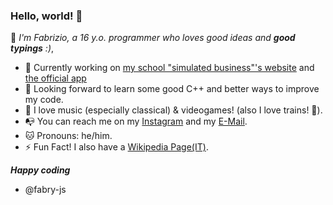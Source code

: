 ### Hello, world! 👋

<!--
**fabry-js/fabry-js** is a ✨ _special_ ✨ repository because its `README.md` (this file) appears on your GitHub profile.

Here are some ideas to get you started:

- 🔭 I’m currently working on ...
- 🌱 I’m currently learning ...
- 👯 I’m looking to collaborate on ...
- 🤔 I’m looking for help with ...
- 💬 Ask me about ...
- 📫 How to reach me: ...
- 😄 Pronouns: ...
- ⚡ Fun fact: ...
-->

🦾 _I'm Fabrizio, a 16 y.o. programmer who loves good ideas and __good typings__ :)_,

- 🤩 Currently working on [my school "simulated business"'s website](https://github.com/fabry-js/lets-fit-ws) and [the official app](https://github.com/fabry-js/lef-ts)
- 🦄 Looking forward to learn some good C++ and better ways to improve my code.
- 🎼 I love music (especially classical) & videogames! (also I love trains! 🚃).
- 📭 You can reach me on my [Instagram](https://instagram.com/fabry-jp) and my [E-Mail](mailto://vivaldifabrizio10@gmail.com).
- 🐱 Pronouns: he/him.
- ⚡ Fun Fact! I also have a [Wikipedia Page(IT)](https://it.wikipedia.org/wiki/Utente:FabrizioPiperno04).

***Happy coding***

- @fabry-js 
